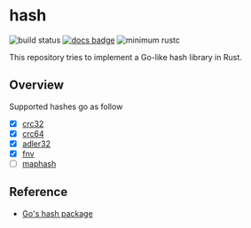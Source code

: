 # hash

![build status](https://github.com/sammyne/hash-rs/workflows/build/badge.svg)
[![docs badge](https://img.shields.io/badge/docs-0.4.0-blue)][doc-page]
![minimum rustc](https://img.shields.io/badge/rustc-1.65.0%2B-blue)

This repository tries to implement a Go-like hash library in Rust.

## Overview

Supported hashes go as follow

- [x] [crc32][crc32-doc-page]
- [x] [crc64][crc64-doc-page]
- [x] [adler32][adler32-doc-page]
- [x] [fnv][fnv-doc-page]
- [ ] [maphash][maphash-doc-page]

## Reference

- [Go's hash package](https://pkg.go.dev/hash)

[adler32-doc-page]: https://sammyne.github.io/hash-rs/hash/adler32/
[crc32-doc-page]: https://sammyne.github.io/hash-rs/hash/crc32/
[crc64-doc-page]: https://sammyne.github.io/hash-rs/hash/crc64/
[doc-page]: https://sammyne.github.io/hash-rs/hash/
[fnv-doc-page]: https://sammyne.github.io/hash-rs/hash/fnv/
[maphash-doc-page]: https://sammyne.github.io/hash-rs/hash/maphash/
